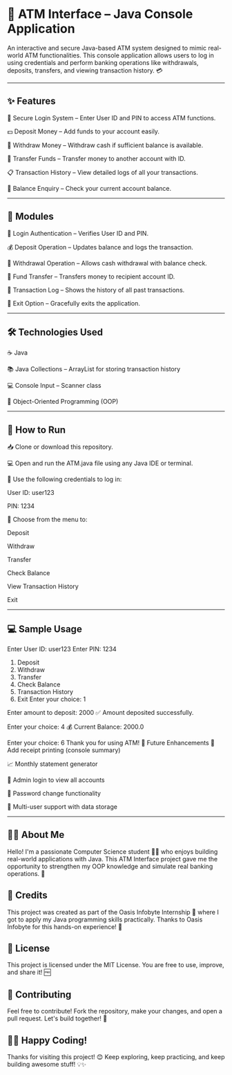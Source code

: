 # 🏧 ATM Interface – Java Console Application
An interactive and secure Java-based ATM system designed to mimic real-world ATM functionalities. This console application allows users to log in using credentials and perform banking operations like withdrawals, deposits, transfers, and viewing transaction history. 💳

---
## ✨ Features
🔐 Secure Login System – Enter User ID and PIN to access ATM functions.

💵 Deposit Money – Add funds to your account easily.

💸 Withdraw Money – Withdraw cash if sufficient balance is available.

🔁 Transfer Funds – Transfer money to another account with ID.

📋 Transaction History – View detailed logs of all your transactions.

🧾 Balance Enquiry – Check your current account balance.

---

## 🧩 Modules
🔐 Login Authentication – Verifies User ID and PIN.

💰 Deposit Operation – Updates balance and logs the transaction.

🏧 Withdrawal Operation – Allows cash withdrawal with balance check.

🔄 Fund Transfer – Transfers money to recipient account ID.

📜 Transaction Log – Shows the history of all past transactions.

🚪 Exit Option – Gracefully exits the application.

---
## 🛠️ Technologies Used
☕ Java

📚 Java Collections – ArrayList for storing transaction history

💻 Console Input – Scanner class

🧠 Object-Oriented Programming (OOP)

---
## 🚀 How to Run
📥 Clone or download this repository.

💻 Open and run the ATM.java file using any Java IDE or terminal.

🔐 Use the following credentials to log in:

User ID: user123

PIN: 1234

🧾 Choose from the menu to:

Deposit

Withdraw

Transfer

Check Balance

View Transaction History

Exit

---
## 💻 Sample Usage

Enter User ID: user123
Enter PIN: 1234

1. Deposit
2. Withdraw
3. Transfer
4. Check Balance
5. Transaction History
6. Exit
Enter your choice: 1

Enter amount to deposit: 2000
✅ Amount deposited successfully.

Enter your choice: 4
💰 Current Balance: 2000.0

Enter your choice: 6
Thank you for using ATM!
🌱 Future Enhancements
🧾 Add receipt printing (console summary)

📈 Monthly statement generator

💼 Admin login to view all accounts

🔐 Password change functionality

🪪 Multi-user support with data storage

---
## 🙋‍♀️ About Me
Hello! I'm a passionate Computer Science student 👩‍💻 who enjoys building real-world applications with Java. This ATM Interface project gave me the opportunity to strengthen my OOP knowledge and simulate real banking operations. 🚀

## 🌟 Credits
This project was created as part of the Oasis Infobyte Internship 💼 where I got to apply my Java programming skills practically. Thanks to Oasis Infobyte for this hands-on experience! 🙏

## 📄 License
This project is licensed under the MIT License. You are free to use, improve, and share it! 🆓

## 🤝 Contributing
Feel free to contribute!
Fork the repository, make your changes, and open a pull request. Let's build together! 💪

## 👩‍💻 Happy Coding!
Thanks for visiting this project! 😊
Keep exploring, keep practicing, and keep building awesome stuff! 💡✨
